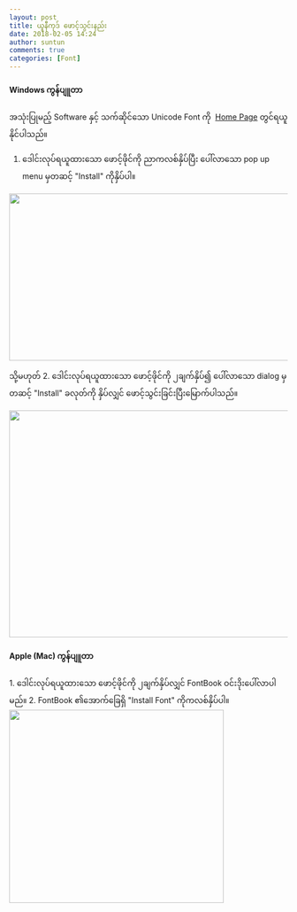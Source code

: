 ```yaml
---
layout: post
title: ယူနီကုဒ် ဖောင့်သွင်းနည်း
date: 2018-02-05 14:24
author: suntun
comments: true
categories: [Font]
---
```

<h4>Windows ကွန်ပျူတာ</h4>
အသုံးပြုမည့် Software နှင့် သက်ဆိုင်သော Unicode Font ကို  <a href="http://www.unicodetoday.org">Home Page</a> တွင်ရယူနိုင်ပါသည်။

1. ဒေါင်းလုပ်ရယူထားသော ဖောင့်ဖိုင်ကို ညာကလစ်နှိပ်ပြီး ပေါ်လာသော pop up menu မှတဆင့် "Install" ကိုနှိပ်ပါ။

<img class="alignnone size-full wp-image-2938" src="http://localhost/wordpress/wp-content/uploads/2018/02/fontinstall01.png" alt="" width="591" height="302" />

သို့မဟုတ်
2. ဒေါင်းလုပ်ရယူထားသော ဖောင့်ဖိုင်ကို ၂ချက်နှိပ်၍ ပေါ်လာသော dialog မှတဆင့် "Install" ခလုတ်ကို နှိပ်လျှင် ဖောင့်သွင်းခြင်းပြီးမြောက်ပါသည်။

<img class="alignnone size-full wp-image-2939" src="http://localhost/wordpress/wp-content/uploads/2018/02/fontinstall02.png" alt="" width="612" height="410" />
<h4>Apple (Mac) ကွန်ပျူတာ</h4>
1. ဒေါင်းလုပ်ရယူထားသော ဖောင့်ဖိုင်ကို ၂ချက်နှိပ်လျှင် FontBook ဝင်းဒိုးပေါ်လာပါမည်။
2. FontBook ၏အောက်ခြေရှိ "Install Font" ကိုကလစ်နှိပ်ပါ။

<img class="alignnone size-full wp-image-2940" src="http://localhost/wordpress/wp-content/uploads/2018/02/font_book_install.png" alt="" width="388" height="349" />

